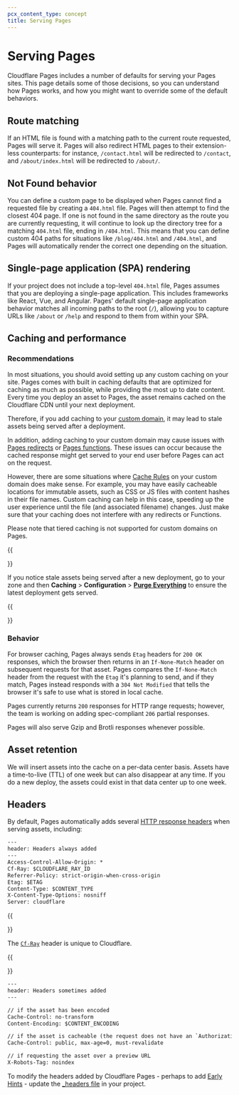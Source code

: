 ```yaml
---
pcx_content_type: concept
title: Serving Pages
---
```


# Serving Pages

Cloudflare Pages includes a number of defaults for serving your Pages sites. This page details some of those decisions, so you can understand how Pages works, and how you might want to override some of the default behaviors.

## Route matching

If an HTML file is found with a matching path to the current route requested, Pages will serve it. Pages will also redirect HTML pages to their extension-less counterparts: for instance, `/contact.html` will be redirected to `/contact`, and `/about/index.html` will be redirected to `/about/`.

## Not Found behavior

You can define a custom page to be displayed when Pages cannot find a requested file by creating a `404.html` file. Pages will then attempt to find the closest 404 page. If one is not found in the same directory as the route you are currently requesting, it will continue to look up the directory tree for a matching `404.html` file, ending in `/404.html`. This means that you can define custom 404 paths for situations like `/blog/404.html` and `/404.html`, and Pages will automatically render the correct one depending on the situation.

## Single-page application (SPA) rendering

If your project does not include a top-level `404.html` file, Pages assumes that you are deploying a single-page application. This includes frameworks like React, Vue, and Angular. Pages' default single-page application behavior matches all incoming paths to the root (`/`), allowing you to capture URLs like `/about` or `/help` and respond to them from within your SPA.

## Caching and performance

### Recommendations

In most situations, you should avoid setting up any custom caching on your site. Pages comes with built in caching defaults that are optimized for caching as much as possible, while providing the most up to date content. Every time you deploy an asset to Pages, the asset remains cached on the Cloudflare CDN until your next deployment.

Therefore, if you add caching to your [custom domain](/pages/configuration/custom-domains/), it may lead to stale assets being served after a deployment.

In addition, adding caching to your custom domain may cause issues with [Pages redirects](/pages/configuration/redirects/) or [Pages functions](/pages/functions/). These issues can occur because the cached response might get served to your end user before Pages can act on the request.

However, there are some situations where [Cache Rules](/cache/how-to/cache-rules/) on your custom domain does make sense. For example, you may have easily cacheable locations for immutable assets, such as CSS or JS files with content hashes in their file names. Custom caching can help in this case, speeding up the user experience until the file (and associated filename) changes. Just make sure that your caching does not interfere with any redirects or Functions. 

Please note that tiered caching is not supported for custom domains on Pages. 

{{<Aside type="note" header="Purging the cache">}}

If you notice stale assets being served after a new deployment, go to your zone and then **Caching** > **Configuration** > [**Purge Everything**](/cache/how-to/purge-cache/purge-everything/) to ensure the latest deployment gets served.

{{</Aside>}}

### Behavior

For browser caching, Pages always sends `Etag` headers for `200 OK` responses, which the browser then returns in an `If-None-Match` header on subsequent requests for that asset. Pages compares the `If-None-Match` header from the request with the `Etag` it's planning to send, and if they match, Pages instead responds with a `304 Not Modified` that tells the browser it's safe to use what is stored in local cache.

Pages currently returns `200` responses for HTTP range requests; however, the team is working on adding spec-compliant `206` partial responses.

Pages will also serve Gzip and Brotli responses whenever possible.

## Asset retention

We will insert assets into the cache on a per-data center basis. Assets have a time-to-live (TTL) of one week but can also disappear at any time. If you do a new deploy, the assets could exist in that data center up to one week.

## Headers

By default, Pages automatically adds several [HTTP response headers](https://developer.mozilla.org/en-US/docs/Glossary/Response_header) when serving assets, including:

```txt
---
header: Headers always added
---
Access-Control-Allow-Origin: *
Cf-Ray: $CLOUDFLARE_RAY_ID
Referrer-Policy: strict-origin-when-cross-origin
Etag: $ETAG
Content-Type: $CONTENT_TYPE
X-Content-Type-Options: nosniff
Server: cloudflare
```

{{<Aside type="note">}}

The [`Cf-Ray`](/fundamentals/reference/cloudflare-ray-id/) header is unique to Cloudflare.

{{</Aside>}}

```txt
---
header: Headers sometimes added
---

// if the asset has been encoded
Cache-Control: no-transform
Content-Encoding: $CONTENT_ENCODING

// if the asset is cacheable (the request does not have an `Authorization` or `Range` header)
Cache-Control: public, max-age=0, must-revalidate

// if requesting the asset over a preview URL
X-Robots-Tag: noindex
```

To modify the headers added by Cloudflare Pages - perhaps to add [Early Hints](/pages/configuration/early-hints/) - update the [_headers file](/pages/configuration/headers/) in your project.
